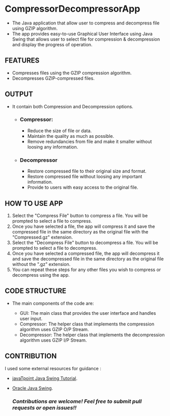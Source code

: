 # CompressorDecompressorApp

* The Java application that allow user to compress and decompress file using GZIP algorithm.        
* The app provides easy-to-use Graphical User Interface using Java Swing that allows user to select file for compression & decompression and display the progress of operation.

## FEATURES
* Compresses files using the GZIP compression algorithm.
* Decompresses GZIP-compressed files.

## OUTPUT
* It contain both Compression and Decompression options.
    * ### **Compressor**:
        * Reduce the size of file or data.
        * Maintain the quality as much as possible.
        * Remove redundancies from file and make it smaller without loosing any information.   
        
     * ### **Decompressor**
        * Restore compressed file to their original size and format.
        * Restore compressed file without loosing any important information.
        * Provide to users with easy access to the original file.


## HOW TO USE APP
1. Select the "Compress File" button to compress a file. You will be prompted to select a file to compress.
2. Once you have selected a file, the app will compress it and save the compressed file in the same directory as the original file with the "Compressed.gz" extension.
3. Select the "Decompress File" button to decompress a file. You will be prompted to select a file to decompress.
4. Once you have selected a compressed file, the app will decompress it and save the decompressed file in the same directory as the original file without the ".gz" extension.
5. You can repeat these steps for any other files you wish to compress or decompress using the app.

## CODE STRUCTURE
* The main components of the code are: 

   * GUI: The main class that provides the user interface and handles user input.
   * Compressor: The helper class that implements the compression algorithm uses GZIP O/P Stream.
   * Decompressor: The helper class that implements the decompression algorithm uses GZIP I/P Stream.
 
## CONTRIBUTION
I used some external resources for guidance :
* [javaTpoint Java Swing Tutorial](https://www.javatpoint.com/java-swing).
* [Oracle Java Swing](https://docs.oracle.com/javase/tutorial/uiswing/index.html).

 

    ### ***Contributions are welcome! Feel free to submit pull requests or open issues!!***

